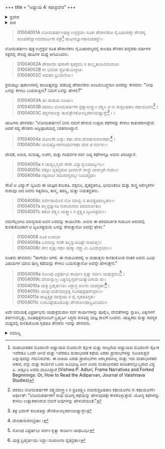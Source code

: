 +++
title = "ಅಧ್ಯಾಯ 4: ಕಥಾಪ್ರವೇಶ"
+++

<details><summary>ಪ್ರವೇಶ</summary>


।।   ಓಂ ಓಂ ನಮೋ ನಾರಾಯಣಾಯ।।   ಶ್ರೀ ವೇದವ್ಯಾಸಾಯ ನಮಃ ।।

ಶ್ರೀ ಕೃಷ್ಣದ್ವೈಪಾಯನ ವೇದವ್ಯಾಸ ವಿರಚಿತ

**ಶ್ರೀ ಮಹಾಭಾರತ**

**ಆದಿ ಪರ್ವ**

**ಪೌಲೋಮ ಪರ್ವ**

**ಅಧ್ಯಾಯ 4**

</details>


<details><summary>ಸಾರ</summary>

ನೈಮಿಷಾರಣ್ಯಕ್ಕೆ ಉಗ್ರಶ್ರವನ ಆಗಮನ, ಋಷಿಗಳು ಕಥೆಗಳನ್ನು ಪ್ರಾರಂಭಿಸುವ ಮೊದಲು ಶೌನಕನ ಬರವನ್ನು ಕಾಯಲು ಕೇಳಿಕೊಳ್ಳುವುದು (1-7). ಆಹ್ನೀಕಗಳನ್ನು ಮುಗಿಸಿ ಶೌನಕನು ಸಭೆಗೆ ಬರುವುದು (8-11).

</details>

> 01004001A ಲೋಮಹರ್ಷಣಪುತ್ರ ಉಗ್ರಶ್ರವಾಃ ಸೂತಃ ಪೌರಾಣಿಕೋ ನೈಮಿಷಾರಣ್ಯೇ ಶೌನಕಸ್ಯ ಕುಲಪತೇರ್ದ್ವಾದಶವಾರ್ಷಿಕೇ ಸತ್ರೇ[^1] ಋಷೀನಭ್ಯಾಗತಾನುಪತಸ್ಥೇ।।

ಲೋಮಹರ್ಷಣ ಪುತ್ರ ಉಗ್ರಶ್ರವ ಸೂತ ಪೌರಾಣಿಕನು ನೈಮಿಷಾರಣ್ಯದಲ್ಲಿ ಕುಲಪತಿ ಶೌನಕನ ಹನ್ನೆರಡು ವರ್ಷಗಳ ಸತ್ರದಲ್ಲಿ ಸೇರಿದ್ದ ಋಷಿಗಳ ಮಧ್ಯೆ ಆಗಮಿಸಿದನು.

> 01004002A ಪೌರಾಣಿಕಃ ಪುರಾಣೇ ಕೃತಶ್ರಮಃ ಸ ತಾನ್ಕೃತಾಂಜಲಿರುವಾಚ।  
01004002B ಕಿಂ ಭವಂತಃ ಶ್ರೋತುಮಿಚ್ಚಂತಿ।   
01004002C ಕಿಮಹಂ ಬ್ರುವಾಣೀತಿ।।

ಶ್ರಮಪಟ್ಟು ಪುರಾಣಗಳಲ್ಲಿ ಪಾಂಡಿತ್ಯವನ್ನು ಪಡೆದಿದ್ದ ಪೌರಾಣಿಕನು ಅಂಜಲೀಬದ್ಧನಾಗಿ ಅವರನ್ನು ಕೇಳಿದನು: "ನೀವು ಏನನ್ನು ಕೇಳಲು ಬಯಸುತ್ತೀರಿ? ನಿಮಗೆ ಏನನ್ನು ಹೇಳಲಿ?"

> 01004003A ತಂ ಋಷಯ ಊಚುಃ।  
01004003B ಪರಮಂ ಲೋಮಹರ್ಷಣೇ ಪ್ರಕ್ಷ್ಯಾಮಸ್ತ್ವಾಂ ವಕ್ಷ್ಯಸಿ ಚ ನಃ ಶುಶ್ರೂಷತಾಂ ಕಥಾಯೋಗಂ[^2]।  
01004003C ತದ್ಭಗವಾಂಸ್ತು ತಾವಚ್ಛೌನಕೋಽಗ್ನಿಶರಣಮಧ್ಯಾಸ್ತೇ[^3]।।

ಋಷಿಗಳು ಹೇಳಿದರು: “ಲೋಮಹರ್ಷಣ! ನೀನು ನಮಗೆ ಹೇಳುವ ಉತ್ತಮ ಕಥೆಗಳನ್ನು ಕೇಳಲು ಕಾತುರರಾಗಿದ್ದೇವೆ.  ಆದರೆ ಸದ್ಯ ಶೌನಕನು ಅಗ್ನಿಪೂಜೆಯಲ್ಲಿ ನಿರತನಾಗಿದ್ದಾನೆ.

> 01004004a ಯೋಽಸೌ ದಿವ್ಯಾಃ ಕಥಾ ವೇದ ದೇವತಾಸುರಸಂಕಥಾಃ[^4]।   
01004004c ಮನುಷ್ಯೋರಗಗಂಧರ್ವಕಥಾ ವೇದ ಚ ಸರ್ವಶಃ।।

ದೇವತೆ, ಅಸುರ, ಮನುಷ್ಯ, ಉರಗ, ಮತ್ತು ಗಂಧರ್ವರ ಸರ್ವ ದಿವ್ಯ ಕಥೆಗಳನ್ನೂ ಅವನು ತಿಳಿದಿದ್ದಾನೆ.

> 01004005a ಸ ಚಾಪ್ಯಸ್ಮಿನ್ಮಖೇ ಸೌತೇ ವಿದ್ವಾನ್ಕುಲಪತಿರ್ದ್ವಿಜಃ।  
01004005c ದಕ್ಷೋ ಧೃತವ್ರತೋ ಧೀಮಾನ್ ಶಾಸ್ತ್ರೇ ಚಾರಣ್ಯಕೇ ಗುರುಃ।।  
01004006a ಸತ್ಯವಾದೀ ಶಮಪರಸ್ತಪಸ್ವೀ ನಿಯತವ್ರತಃ।

ಸೌತಿ! ಆ ವಿದ್ವಾನ್ ದ್ವಿಜನು ಈ ಯಜ್ಞದ ಕುಲಪತಿ. ದಕ್ಷನೂ, ಧೃತವ್ರತನೂ, ಧೀಮಂತನೂ ಮತ್ತು ಶಾಸ್ತ್ರ ಅರಣ್ಯಕಗಳ ಗುರುವೂ ಆದ ಅವನು ಸತ್ಯವಾದಿ, ತಾಳ್ಮಿ, ತಪಸ್ವಿ, ಮತ್ತು ನಿಯತವ್ರತನು.

> 01004006c ಸರ್ವೇಷಾಮೇವ ನೋ ಮಾನ್ಯಃ ಸ ತಾವತ್ಪ್ರತಿಪಾಲ್ಯತಾಂ।।  
01004007a ತಸ್ಮಿನ್ನಧ್ಯಾಸತಿ ಗುರಾವಾಸನಂ ಪರಮಾರ್ಚಿತಂ।   
01004007c ತತೋ ವಕ್ಷ್ಯಸಿ ಯತ್ತ್ವಾಂ ಸ ಪ್ರಕ್ಷ್ಯತಿ ದ್ವಿಜಸತ್ತಮಃ।।

ನಮಗೆಲ್ಲರಿಗೂ ಮಾನ್ಯನಾದ ಅವನ ಬರವನ್ನು ಕಾಯಬೇಕು. ಅವನು ಈ ಪರಮಾರ್ಚಿತ ಗುರುವಿನ ಆಸನದಲ್ಲಿ ಕುಳಿತುಕೊಂಡಾಗ ಆ ದ್ವಿಜಸತ್ತಮನು ಏನನ್ನು ಕೇಳುತ್ತಾನೋ ಅದನ್ನೇ ಹೇಳು.”

> 01004008 ಸೂತ ಉವಾಚ।  
01004008a ಏವಮಸ್ತು ಗುರೌ ತಸ್ಮಿನ್ನುಪವಿಷ್ಟೇ ಮಹಾತ್ಮನಿ।  
01004008c ತೇನ ಪೃಷ್ಟಃ ಕಥಾಃ ಪುಣ್ಯಾ ವಕ್ಷ್ಯಾಮಿ ವಿವಿಧಾಶ್ರಯಾಃ।।

ಸೂತನು ಹೇಳಿದನು: “ಹಾಗೆಯೇ ಆಗಲಿ. ಈ ಗುರುಪೀಠದಲ್ಲಿ ಆ ಮಹಾತ್ಮನು ಕುಳಿತುಕೊಂಡ ನಂತರ ಅವನು ವಿವಿಧ ವಿಷಯಗಳ ಯಾವ ಪುಣ್ಯ ಕಥೆಯನ್ನು ಕೇಳಲು ಬಯಸುತ್ತಾನೋ ಅದನ್ನೇ ಹೇಳುತ್ತೇನೆ.”

> 01004009a ಸೋಽಥ ವಿಪ್ರರ್ಷಭಃ ಕಾರ್ಯಂ ಕೃತ್ವಾ ಸರ್ವಂ ಯಥಾಕ್ರಮಂ[^5]।  
01004009c ದೇವಾನ್ವಾಗ್ಭಿಃ ಪಿತೄನದ್ಭಿಸ್ತರ್ಪಯಿತ್ವಾಜಗಾಮ ಹ।।  
01004010a ಯತ್ರ ಬ್ರಹ್ಮರ್ಷಯಃ ಸಿದ್ಧಾಸ್ತ ಆಸೀನಾ ಯತವ್ರತಾಃ[^6]।  
01004010c ಯಜ್ಮಾಯತನಮಾಶ್ರಿತ್ಯ ಸೂತಪುತ್ರಪುರಃಸ್ಸರಾಃ।।   
01004011a ಋತ್ವಿಕ್ಷ್ವಥ ಸದಸ್ಯೇಷು ಸ ವೈ ಗೃಹಪತಿಸ್ತತಃ।  
01004011c ಉಪವಿಷ್ಟೇಷೂಪವಿಷ್ಟಃ ಶೌನಕೋಽಥಾಬ್ರವೀದಿದಂ।।

ಅದೇ ಸಮಯಕ್ಕೆ ವಿಪ್ರರ್ಷಭನು ಯಥಾಕ್ರಮವಾಗಿ ಸರ್ವ ಕಾರ್ಯಗಳನ್ನು ಪೂರೈಸಿ, ದೇವತೆಗಳನ್ನು ಸ್ತುತಿಸಿ, ಪಿತೃಗಳಿಗೆ ತರ್ಪಣವನ್ನಿತ್ತು, ಸೂತಪುತ್ರನೊಂದಿಗೆ ಬ್ರಹ್ಮರ್ಷಿ ಸಿದ್ಧರು ಕುಳಿತಿದ್ದ ಯಜ್ಞ ಶಾಲೆಗೆ ಬಂದನು. ಋತ್ವಿಕರು ಮತ್ತು ಸದಸ್ಯರ ಮಧ್ಯದಲ್ಲಿ ಕುಳಿತುಕೊಂಡ ಗೃಹಪತಿ ಶೌನಕನು ಇದನ್ನು ಹೇಳಿದನು.

<details><summary>ಸಮಾಪ್ತಿ</summary>
ಇತಿ ಶ್ರೀ ಮಹಾಭಾರತೇ ಆದಿಪರ್ವಣಿ ಪೌಲೋಮಪರ್ವಣಿ ಕಥಾಪ್ರವೇಶೋ ನಾಮ ಚತುರ್ಥೋಽಧ್ಯಾಯಃ।।
ಇದು ಶ್ರೀ ಮಹಾಭಾರತದಲ್ಲಿ ಆದಿಪರ್ವದಲ್ಲಿ ಪೌಲೋಮಪರ್ವದಲ್ಲಿ ಕಥಾಪ್ರವೇಶ ಎನ್ನುವ ನಾಲ್ಕನೆಯ ಅಧ್ಯಾಯವು.
</details>

[^1]: ಮಹಾಭಾರತದ ಮೊದಲನೇ ಅಧ್ಯಾಯದ ಮೊದಲನೇ ಶ್ಲೋಕ ಮತ್ತು ನಾಲ್ಕನೆಯ ಅಧ್ಯಾಯದ ಮೊದಲನೇ ಶ್ಲೋಕ ಇವೆರಡೂ ಒಂದೇ ಆಗಿವೆ ಮತ್ತು ಇವೆರಡೂ ಮಹಾಭಾರತ ಕಥೆಯ ಎರಡು ಪ್ರಾರಂಭಗಳನ್ನು ಸೂಚಿಸುತ್ತವೆ ಎನ್ನುವುದನ್ನು ಗಮನಿಸಬೇಕು. ಈ ರೀತಿಯ ಎರಡು ಪ್ರಾರಂಭಗಳು ಆಕಸ್ಮಿಕವಾಗಿಲ್ಲ ಮತ್ತು ಇದು ಮಹಾಭಾರತದ ಆಕಾರ, ವಸ್ತು ಮತ್ತು ಕಾರ್ಯದ ಒಂದು ಅವಿಭಾಜ್ಯ ಅಂಗ ಎಂದು ಮಹಾಭಾರತದ ಪಂಡಿತರಲ್ಲೊಬ್ಬರಾದ ವಿಶ್ವ ಪಿ. ಅಡ್ಲೂರಿ ಅವರು ವಾದಿಸಿದ್ದಾರೆ (Vishwa P. Adluri, Frame Narratives and Forked Beginnings: Or, How to Read the Adiparvan, Journal of Vaishnava Studies)

[^2]: ಪರಮಂ ಲೋಮಹರ್ಷಣೇ ವಕ್ಷ್ಯಮಾಸ್ತ್ವಾಂ ನ ಪ್ರತಿವಕ್ಷ್ಯಸಿ ವಚಃಶುಶ್ರೂಷತಾಂ ಕಥಾಯೋಗಂ ನಃ ಕಥಾಯೋಗೇ। ಅರ್ಥಾತ್: "ಲೋಮಹರ್ಷಣೇ! ನಾವು ಯೋಗ್ಯ ಕಥೆಯನ್ನು ಹೇಳುವುದಕ್ಕೇ ಕೇಳಿಕೊಳ್ಳುತ್ತೇವೆ. ಯೋಗ್ಯ ಕಥೆಗಳನ್ನು ಕೇಳಲು ಉತ್ಸುಕರಾಗಿರುವ ನಮಗೆ ಅವುಗಳನ್ನು ಹೇಳುವೆಯಂತೆ."

[^3]: ತತ್ರ ಭವಾನ್ ಕುಲಪತಿಸ್ತು ಶೌನಕೋಽಗ್ನಿಶರಣಮಧ್ಯಾಸ್ತೇ।

[^4]: ದೇವತಾಸುರಸಂಶ್ರಿತಾಃ ।

[^5]: ಸೋಽಥ ವಿಪ್ರರ್ಷಭಃ ಸರ್ವಂ ಕೃತ್ವಾ ಕಾರ್ಯಂ ಯಥಾವಿಧಿ।

[^6]: ಯತ್ರ ಬ್ರಹ್ಮರ್ಷಯಃ ಸಿದ್ಧಾಃ ಸುಖಾಸೀನಾ ಧೃತವ್ರತಾಃ।
